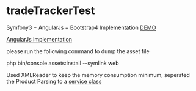 tradeTrackerTest
================

Symfony3 + AngularJs + Bootstrap4 Implementation [DEMO](http://45.55.183.216/app.php/)

[AngularJs Implementation](https://github.com/arun123/tradeTrackerTest/tree/master/src/AppBundle/Resources/public/js/app)

please run the following command to dump the asset file

php bin/console assets:install --symlink web


Used XMLReader to keep the memory consumption minimum, seperated the Product Parsing to a [service class](https://github.com/arun123/tradeTrackerTest/blob/master/src/AppBundle/Service/ProductParser.php)